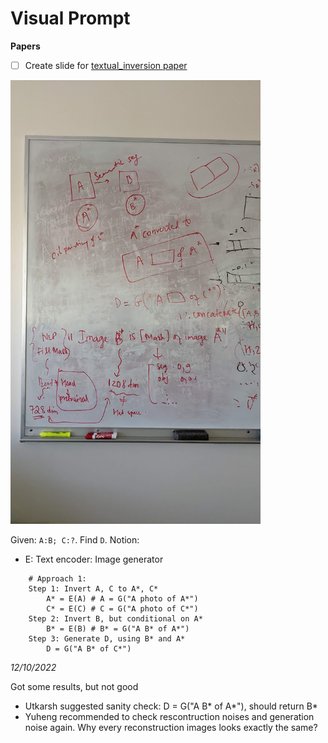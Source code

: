# Visual Prompt

**Papers**
- [ ] Create slide for [textual_inversion paper](https://arxiv.org/pdf/2208.01618.pdf)

<img src="./visual-prompt/101022.jpeg" alt="10/10/22 discussion with Utkarsh" width="400"/>

Given: `A:B; C:?`. Find `D`.
Notion:
- E: Text encoder: Image generator 


```
	# Approach 1:
	Step 1: Invert A, C to A*, C*
		A* = E(A) # A = G("A photo of A*")
		C* = E(C) # C = G("A photo of C*")
	Step 2: Invert B, but conditional on A*
		B* = E(B) # B* = G("A B* of A*")
	Step 3: Generate D, using B* and A*
		D = G("A B* of C*")
```

*12/10/2022*

Got some results, but not good

- Utkarsh suggested sanity check: D = G("A B* of A*"), should return B*
- Yuheng recommended to check rescontruction noises and generation noise again. Why every reconstruction images looks exactly the same?
